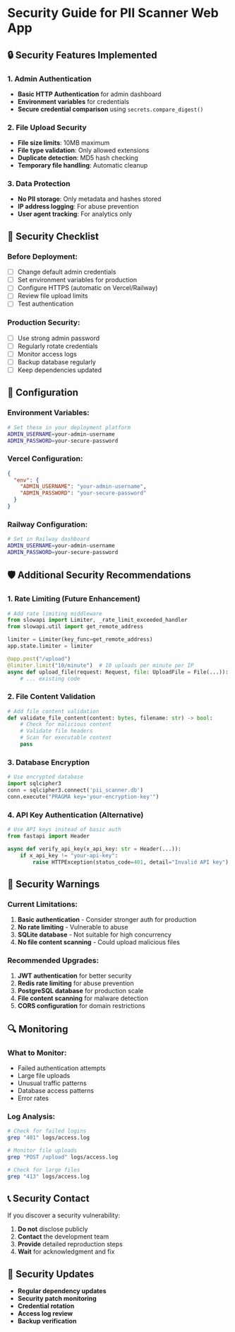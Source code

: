 # Security Guide for PII Scanner Web App

## 🔒 Security Features Implemented

### 1. Admin Authentication
- **Basic HTTP Authentication** for admin dashboard
- **Environment variables** for credentials
- **Secure credential comparison** using `secrets.compare_digest()`

### 2. File Upload Security
- **File size limits**: 10MB maximum
- **File type validation**: Only allowed extensions
- **Duplicate detection**: MD5 hash checking
- **Temporary file handling**: Automatic cleanup

### 3. Data Protection
- **No PII storage**: Only metadata and hashes stored
- **IP address logging**: For abuse prevention
- **User agent tracking**: For analytics only

## 🚨 Security Checklist

### Before Deployment:
- [ ] Change default admin credentials
- [ ] Set environment variables for production
- [ ] Configure HTTPS (automatic on Vercel/Railway)
- [ ] Review file upload limits
- [ ] Test authentication

### Production Security:
- [ ] Use strong admin password
- [ ] Regularly rotate credentials
- [ ] Monitor access logs
- [ ] Backup database regularly
- [ ] Keep dependencies updated

## 🔧 Configuration

### Environment Variables:
```bash
# Set these in your deployment platform
ADMIN_USERNAME=your-admin-username
ADMIN_PASSWORD=your-secure-password
```

### Vercel Configuration:
```json
{
  "env": {
    "ADMIN_USERNAME": "your-admin-username",
    "ADMIN_PASSWORD": "your-secure-password"
  }
}
```

### Railway Configuration:
```bash
# Set in Railway dashboard
ADMIN_USERNAME=your-admin-username
ADMIN_PASSWORD=your-secure-password
```

## 🛡️ Additional Security Recommendations

### 1. Rate Limiting (Future Enhancement)
```python
# Add rate limiting middleware
from slowapi import Limiter, _rate_limit_exceeded_handler
from slowapi.util import get_remote_address

limiter = Limiter(key_func=get_remote_address)
app.state.limiter = limiter

@app.post("/upload")
@limiter.limit("10/minute")  # 10 uploads per minute per IP
async def upload_file(request: Request, file: UploadFile = File(...)):
    # ... existing code
```

### 2. File Content Validation
```python
# Add file content validation
def validate_file_content(content: bytes, filename: str) -> bool:
    # Check for malicious content
    # Validate file headers
    # Scan for executable content
    pass
```

### 3. Database Encryption
```python
# Use encrypted database
import sqlcipher3
conn = sqlcipher3.connect('pii_scanner.db')
conn.execute("PRAGMA key='your-encryption-key'")
```

### 4. API Key Authentication (Alternative)
```python
# Use API keys instead of basic auth
from fastapi import Header

async def verify_api_key(x_api_key: str = Header(...)):
    if x_api_key != "your-api-key":
        raise HTTPException(status_code=401, detail="Invalid API key")
```

## 🚨 Security Warnings

### Current Limitations:
1. **Basic authentication** - Consider stronger auth for production
2. **No rate limiting** - Vulnerable to abuse
3. **SQLite database** - Not suitable for high concurrency
4. **No file content scanning** - Could upload malicious files

### Recommended Upgrades:
1. **JWT authentication** for better security
2. **Redis rate limiting** for abuse prevention
3. **PostgreSQL database** for production scale
4. **File content scanning** for malware detection
5. **CORS configuration** for domain restrictions

## 🔍 Monitoring

### What to Monitor:
- Failed authentication attempts
- Large file uploads
- Unusual traffic patterns
- Database access patterns
- Error rates

### Log Analysis:
```bash
# Check for failed logins
grep "401" logs/access.log

# Monitor file uploads
grep "POST /upload" logs/access.log

# Check for large files
grep "413" logs/access.log
```

## 📞 Security Contact

If you discover a security vulnerability:
1. **Do not** disclose publicly
2. **Contact** the development team
3. **Provide** detailed reproduction steps
4. **Wait** for acknowledgment and fix

## 🔄 Security Updates

- **Regular dependency updates**
- **Security patch monitoring**
- **Credential rotation**
- **Access log review**
- **Backup verification** 